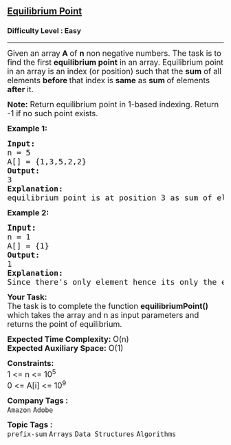 <h2><a href="https://www.geeksforgeeks.org/problems/equilibrium-point-1587115620/1?page=1&category=Arrays,Strings&difficulty=Easy&status=unsolved&sortBy=submissions">Equilibrium Point</a></h2><h3>Difficulty Level : Easy</h3><hr><div class="problems_problem_content__Xm_eO"><p><span style="font-size: 18px;">Given an array<strong> A </strong>of <strong>n</strong> non negative numbers. The task is to find the first <strong>equilibrium point</strong> in an array. Equilibrium point in an array is an index (or position) such that the <strong>sum</strong> of all elements <strong>before </strong>that index is <strong>same</strong> as <strong>sum </strong>of elements <strong>after </strong>it.</span></p>
<p><strong><span style="font-size: 18px;">Note:</span></strong><span style="font-size: 18px;"> Return e</span><span style="font-size: 18px;">quilibrium point in 1-based indexing.</span><span style="font-size: 18px;">&nbsp;Return -1 if no such point exists.&nbsp;</span></p>
<p><span style="font-size: 18px;"><strong>Example 1:</strong></span></p>
<pre><span style="font-size: 18px;"><strong>Input: 
</strong>n = 5 
A[] = {1,3,5,2,2} 
<strong>Output: <br></strong>3<strong> 
Explanation: </strong> 
equilibrium point is at position 3 as sum of elements before it (1+3) = sum of elements after it (2+2).<strong> </strong></span>
</pre>
<p><span style="font-size: 18px;"><strong>Example 2:</strong></span></p>
<pre><span style="font-size: 14pt;"><strong>Input:
</strong></span><span style="font-size: 18px;">n = 1
A[] = {1}
<strong>Output: <br></strong>1<strong>
Explanation:
</strong>Since there's only element hence its only the equilibrium point.</span></pre>
<p><span style="font-size: 18px;"><strong>Your&nbsp;Task:</strong><br>The task is to complete the function <strong>equilibriumPoint()</strong> which takes the array and n as input parameters and returns the point of equilibrium.&nbsp;</span></p>
<p><span style="font-size: 18px;"><strong>Expected Time Complexity: </strong>O(n)<br><strong>Expected Auxiliary Space:</strong> O(1)</span></p>
<p><span style="font-size: 18px;"><strong>Constraints:</strong><br>1 &lt;= n&nbsp;&lt;= 10<sup>5</sup><br>0 &lt;= A[i] &lt;= 10<sup>9</sup></span></p></div><p><span style=font-size:18px><strong>Company Tags : </strong><br><code>Amazon</code>&nbsp;<code>Adobe</code>&nbsp;<br><p><span style=font-size:18px><strong>Topic Tags : </strong><br><code>prefix-sum</code>&nbsp;<code>Arrays</code>&nbsp;<code>Data Structures</code>&nbsp;<code>Algorithms</code>&nbsp;